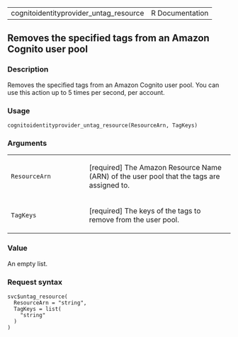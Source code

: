 <table style="width: 100%;">
<tbody>
<tr class="odd">
<td>cognitoidentityprovider_untag_resource</td>
<td style="text-align: right;">R Documentation</td>
</tr>
</tbody>
</table>

## Removes the specified tags from an Amazon Cognito user pool

### Description

Removes the specified tags from an Amazon Cognito user pool. You can use
this action up to 5 times per second, per account.

### Usage

    cognitoidentityprovider_untag_resource(ResourceArn, TagKeys)

### Arguments

<table>
<colgroup>
<col style="width: 35%" />
<col style="width: 65%" />
</colgroup>
<tbody>
<tr class="odd">
<td><code
id="cognitoidentityprovider_untag_resource_:_ResourceArn">ResourceArn</code></td>
<td><p>[required] The Amazon Resource Name (ARN) of the user pool that
the tags are assigned to.</p></td>
</tr>
<tr class="even">
<td><code
id="cognitoidentityprovider_untag_resource_:_TagKeys">TagKeys</code></td>
<td><p>[required] The keys of the tags to remove from the user
pool.</p></td>
</tr>
</tbody>
</table>

### Value

An empty list.

### Request syntax

    svc$untag_resource(
      ResourceArn = "string",
      TagKeys = list(
        "string"
      )
    )
